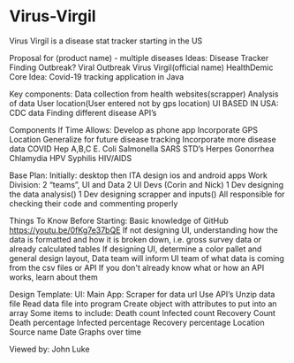 # Virus-Virgil
Virus Virgil is a disease stat tracker starting in the US

Proposal for (product name)
	- multiple diseases
	Ideas:
Disease Tracker
Finding Outbreak?
Viral Outbreak
Virus Virgil(official name)
HealthDemic
Core Idea:
	Covid-19 tracking application in Java

Key components:
Data collection from health websites(scrapper)
Analysis of data
User location(User entered not by gps location)
UI
BASED IN USA:
CDC data
Finding different disease API’s

Components If Time Allows:
Develop as phone app
Incorporate GPS Location
Generalize for future disease tracking
Incorporate more disease data
COVID
Hep A,B,C
E. Coli
Salmonella
SARS
STD’s
Herpes
Gonorrhea
Chlamydia
HPV
Syphilis
HIV/AIDS


Base Plan:
Initially: desktop then ITA design ios and android apps
Work Division:
2 “teams”, UI and Data
2 UI Devs (Corin and Nick)
1 Dev designing the data analysis()
1 Dev designing scrapper and inputs()
All responsible for checking their code and commenting properly

Things To Know Before Starting:
Basic knowledge of GitHub https://youtu.be/0fKg7e37bQE
If not designing UI, understanding how the data is formatted and how it is broken down, i.e. gross survey data or already calculated tables
If designing UI, determine a color pallet and general design layout, Data team will inform UI team of what data is coming from the csv files or API
If you don't already know what or how an API works, learn about them


Design Template:
UI:
Main App:
Scraper for data url
Use API’s
Unzip data file
Read data file into program
Create object with attributes to put into an array
Some items to include:
Death count
Infected count
Recovery Count
Death percentage
Infected percentage
Recovery percentage
Location
Source name
Date
Graphs over time

Viewed by: John Luke
